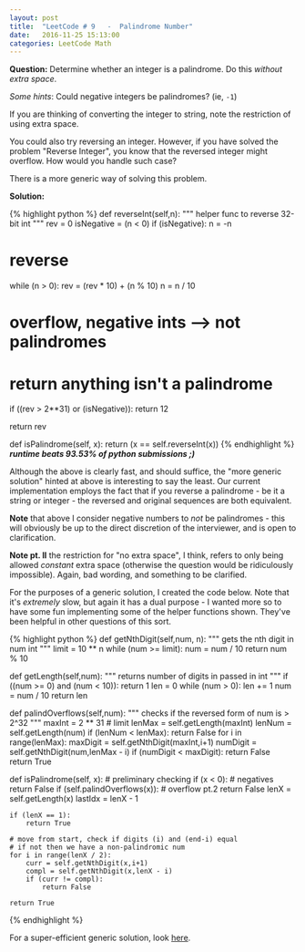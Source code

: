 ```yaml
---
layout: post
title:  "LeetCode # 9	-  Palindrome Number"
date:   2016-11-25 15:13:00
categories: LeetCode Math
---
```

**Question:**
Determine whether an integer is a palindrome. Do this *without extra space*.

*Some hints*:
Could negative integers be palindromes? (ie, `-1`)

If you are thinking of converting the integer to string, note the restriction of using extra space.

You could also try reversing an integer. However, if you have solved the problem "Reverse Integer", you know that the reversed integer might overflow. How would you handle such case?

There is a more generic way of solving this problem.

**Solution:**

{% highlight python %}
def reverseInt(self,n):
  """ helper func to reverse 32-bit int """
  rev = 0
  isNegative = (n < 0)
  if (isNegative):
      n = -n

  # reverse
  while (n > 0):
      rev = (rev * 10) + (n % 10)
      n = n / 10

  # overflow, negative ints --> not palindromes
  # return anything isn't a palindrome
  if ((rev > 2**31) or (isNegative)):
      return 12   

  return rev

def isPalindrome(self, x):
  return (x == self.reverseInt(x))
{% endhighlight %}
***runtime beats 93.53% of python submissions ;)***

Although the above is clearly fast, and should suffice, the "more generic
solution" hinted at above is interesting to say the least. Our current implementation
employs the fact that if you reverse a palindrome - be it a string or integer -
the reversed and original sequences are both equivalent.

**Note** that above I consider negative numbers to *not* be palindromes - this will
obviously be up to the direct discretion of the interviewer, and is open to clarification.

**Note pt. II** the restriction for "no extra space", I think, refers to
only being allowed *constant* extra space (otherwise the question would be ridiculously
impossible). Again, bad wording, and something to be clarified.

For the purposes of a generic solution, I created the code below. Note that it's
*extremely* slow, but again it has a dual purpose - I wanted more so to have some
fun implementing some of the helper functions shown. They've been helpful in other questions
of this sort.

{% highlight python %}
def getNthDigit(self,num, n):
    """ gets the nth digit in num int """
    limit = 10 ** n
    while (num >= limit):
        num = num / 10
    return num % 10

def getLength(self,num):
    """ returns number of digits in passed in int """
    if ((num >= 0) and (num <  10)):
        return 1
    len = 0
    while (num > 0):
        len += 1
        num = num / 10
    return len

def palindOverflows(self,num):
    """ checks if the reversed form of num is > 2^32 """
    maxInt = 2 ** 31        # limit
    lenMax = self.getLength(maxInt)
    lenNum = self.getLength(num)
    if (lenNum < lenMax):
        return False
    for i in range(lenMax):
        maxDigit = self.getNthDigit(maxInt,i+1)
        numDigit = self.getNthDigit(num,lenMax - i)
        if (numDigit < maxDigit):
            return False  
    return True  


def isPalindrome(self, x):
    # preliminary checking
    if (x < 0):         # negatives
        return False
    if (self.palindOverflows(x)):   # overflow pt.2
        return False
    lenX = self.getLength(x)
    lastIdx = lenX - 1

    if (lenX == 1):
        return True

    # move from start, check if digits (i) and (end-i) equal
    # if not then we have a non-palindromic num
    for i in range(lenX / 2):
        curr = self.getNthDigit(x,i+1)
        compl = self.getNthDigit(x,lenX - i)
        if (curr != compl):
            return False

    return True
{% endhighlight %}

For a super-efficient generic solution, look [here](https://discuss.leetcode.com/topic/40845/9-ms-java-beats-99-5-java-solutions-easy-to-understand).

